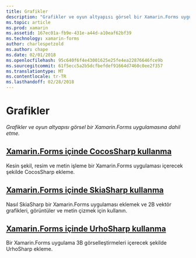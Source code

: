 ```yaml
---
title: Grafikler
description: "Grafikler ve oyun altyapısı görsel bir Xamarin.Forms uygulamasına dahil etme."
ms.topic: article
ms.prod: xamarin
ms.assetid: 167ec01a-fb9e-431e-a44d-a10eaf62bf39
ms.technology: xamarin-forms
author: charlespetzold
ms.author: chape
ms.date: 02/01/2018
ms.openlocfilehash: 95c640f6f4e43001625e25fe4ea22876646fce9b
ms.sourcegitcommit: 61f5ecc5a2b5dcfbefdef91664d7460c0ee2f357
ms.translationtype: MT
ms.contentlocale: tr-TR
ms.lasthandoff: 02/28/2018
---
```

# <a name="graphics"></a>Grafikler

_Grafikler ve oyun altyapısı görsel bir Xamarin.Forms uygulamasına dahil etme._

## <a name="using-cocossharp-in-xamarinformscocossharpmd"></a>[Xamarin.Forms içinde CocosSharp kullanma](cocossharp.md)

Kesin şekil, resim ve metin işleme bir Xamarin.Forms uygulaması içerecek şekilde CocosSharp ekleme.

## <a name="using-skiasharp-in-xamarinformsskiasharpindexmd"></a>[Xamarin.Forms içinde SkiaSharp kullanma](skiasharp/index.md)

Nasıl SkiaSharp bir Xamarin.Forms uygulaması eklemek ve 2B vektör grafikleri, görüntüler ve metin çizmek için kullanın.

## <a name="using-urhosharp-in-xamarinformsurhosharpmd"></a>[Xamarin.Forms içinde UrhoSharp kullanma](urhosharp.md)

Bir Xamarin.Forms uygulama 3B görselleştirmeleri içerecek şekilde UrhoSharp ekleme.
